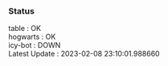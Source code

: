 ### Status


table : OK  
hogwarts : OK  
icy-bot : DOWN  
Latest Update : 2023-02-08 23:10:01.988660
